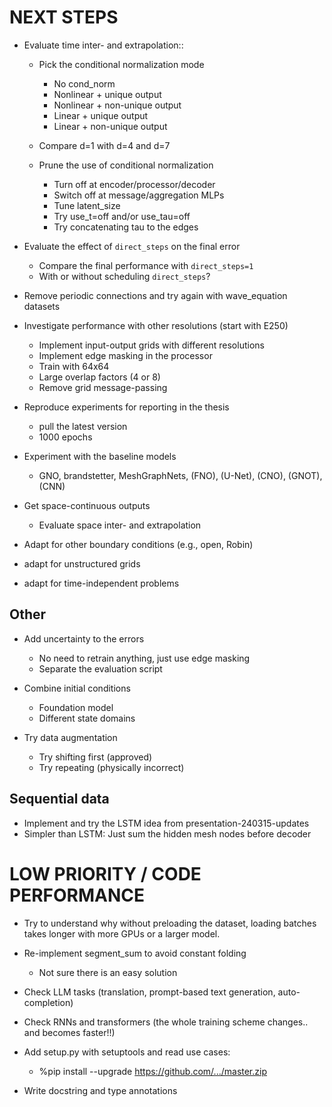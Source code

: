 # NEXT STEPS

- Evaluate time inter- and extrapolation::
    - Pick the conditional normalization mode
        * No cond_norm
        * Nonlinear + unique output
        * Nonlinear + non-unique output
        * Linear + unique output
        * Linear + non-unique output

    - Compare d=1 with d=4 and d=7

    - Prune the use of conditional normalization
        * Turn off at encoder/processor/decoder
        * Switch off at message/aggregation MLPs
        * Tune latent_size
        * Try use_t=off and/or use_tau=off
        * Try concatenating tau to the edges

- Evaluate the effect of `direct_steps` on the final error
    * Compare the final performance with `direct_steps=1`
    * With or without scheduling `direct_steps`?

- Remove periodic connections and try again with wave_equation datasets

- Investigate performance with other resolutions (start with E250)
    * Implement input-output grids with different resolutions
    * Implement edge masking in the processor
    * Train with 64x64
    * Large overlap factors (4 or 8)
    * Remove grid message-passing

- Reproduce experiments for reporting in the thesis
    * pull the latest version
    * 1000 epochs

- Experiment with the baseline models
    - GNO, brandstetter, MeshGraphNets, (FNO), (U-Net), (CNO), (GNOT), (CNN)

- Get space-continuous outputs
    - Evaluate space inter- and extrapolation

- Adapt for other boundary conditions (e.g., open, Robin)

- adapt for unstructured grids

- adapt for time-independent problems

## Other
- Add uncertainty to the errors
    * No need to retrain anything, just use edge masking
    - Separate the evaluation script

- Combine initial conditions
    * Foundation model
    * Different state domains

- Try data augmentation
    - Try shifting first (approved)
    - Try repeating (physically incorrect)

## Sequential data
- Implement and try the LSTM idea from presentation-240315-updates
- Simpler than LSTM: Just sum the hidden mesh nodes before decoder

# LOW PRIORITY / CODE PERFORMANCE

- Try to understand why without preloading the dataset, loading batches takes longer with more GPUs or a larger model.

- Re-implement segment_sum to avoid constant folding
    - Not sure there is an easy solution

- Check LLM tasks (translation, prompt-based text generation, auto-completion)
- Check RNNs and transformers (the whole training scheme changes.. and becomes faster!!)

- Add setup.py with setuptools and read use cases:
    - %pip install --upgrade https://github.com/.../master.zip

- Write docstring and type annotations
